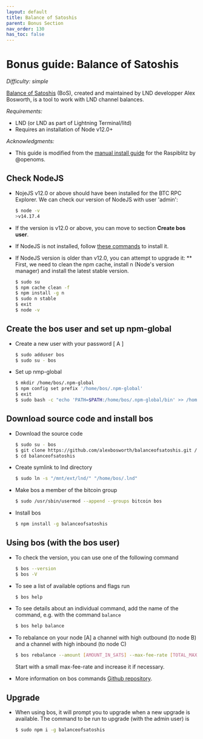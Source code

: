 ```yaml
---
layout: default
title: Balance of Satoshis
parent: Bonus Section
nav_order: 130
has_toc: false
---
```

# Bonus guide: Balance of Satoshis

*Difficulty: simple*

[Balance of Satoshis](https://github.com/alexbosworth/balanceofsatoshis) (BoS), created and maintained by LND developper Alex Bosworth, is a tool to work with LND channel balances.

*Requirements:*

* LND (or LND as part of Lightning Terminal/litd)
* Requires an installation of Node v12.0+

*Acknowledgments:*

* This guide is modified from the [manual install guide](https://gist.github.com/openoms/823f99d1ab6e1d53285e489f7ba38602) for the Raspiblitz by @openoms.

## Check NodeJS

* NojeJS v12.0 or above should have been installed for the BTC RPC Explorer. We can check our version of NodeJS with user 'admin': 

  ```sh
  $ node -v
  >v14.17.4
  ```

* If the version is v12.0 or above, you can move to section **Create bos user**.
* If NodeJS is not installed, follow [these commands](https://stadicus.github.io/RaspiBolt/raspibolt_55_explorer.html#install-nodejs) to install it.
* If NodeJS version is older than v12.0, you can attempt to upgrade it:
** First, we need to clean the npm cache, install n (Node's version manager) and install the latest stable version.
  ```sh
  $ sudo su
  $ npm cache clean -f
  $ npm install -g n
  $ sudo n stable
  $ exit
  $ node -v
  ```

## Create the bos user and set up npm-global

* Create a new user with your password [ A ]  

  ```sh
  $ sudo adduser bos
  $ sudo su - bos
  ```
  
* Set up nmp-global
 
  ```sh
  $ mkdir /home/bos/.npm-global
  $ npm config set prefix '/home/bos/.npm-global'
  $ exit
  $ sudo bash -c "echo 'PATH=$PATH:/home/bos/.npm-global/bin' >> /home/bos/.bashrc"
  ```
  
## Download source code and install bos

* Download the source code
  
  ```sh
  $ sudo su - bos
  $ git clone https://github.com/alexbosworth/balanceofsatoshis.git /home/bos/balanceofsatoshis
  $ cd balanceofsatoshis
  ```  
  
* Create symlink to lnd directory

  ```sh
  $ sudo ln -s "/mnt/ext/lnd/" "/home/bos/.lnd"
  ```

* Make bos a member of the bitcoin group
  
  ```sh
  $ sudo /usr/sbin/usermod --append --groups bitcoin bos
  ```

* Install bos

  ```sh
  $ npm install -g balanceofsatoshis
  ```
  
## Using bos (with the bos user)

* To check the version, you can use one of the following command

  ```sh
  $ bos --version
  $ bos -V
  ```
  
* To see a list of available options and flags run
  
  ```sh
  $ bos help
  ```
  
* To see details about an individual command, add the name of the command, e.g. with the command `balance`
  
  ```sh
  $ bos help balance
  ```

* To rebalance on your node [A] a channel with high outbound (to node B) and a channel with high inbound (to node C)

  ```sh
  $ bos rebalance --amount [AMOUNT_IN_SATS] --max-fee-rate [TOTAL_MAX_FEE_RATE_OF_REBALANCING] --in [NODE_C_PUBKEY] --out [NODE_A_PUBKEY]
  ```
  Start with a small max-fee-rate and increase it if necessary.
  
* More information on bos commands [Github repository](https://github.com/alexbosworth/balanceofsatoshis).


## Upgrade

* When using bos, it will prompt you to upgrade when a new upgrade is available. The command to be run to upgrade (with the admin user) is

  ```sh
  $ sudo npm i -g balanceofsatoshis
  ```
